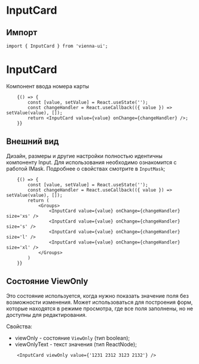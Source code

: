 # InputCard
## Импорт

```
import { InputCard } from 'vienna-ui';
``` 



# InputCard

Компонент ввода номера карты



```
    {() => {
        const [value, setValue] = React.useState('');
        const changeHandler = React.useCallback(({ value }) => setValue(value), []);
        return <InputCard value={value} onChange={changeHandler} />;
    }}
```

## Внешний вид

Дизайн, размеры и другие настройки полностью идентичны компоненту Input. Для использования необходимо ознакомится с работой IMask. Подробнее о свойствах смотрите в `InputMask`;

```
    {() => {
        const [value, setValue] = React.useState('');
        const changeHandler = React.useCallback(({ value }) => setValue(value), []);
        return (
            <Groups>
                <InputCard value={value} onChange={changeHandler} size='xs' />
                <InputCard value={value} onChange={changeHandler} size='s' />
                <InputCard value={value} onChange={changeHandler} size='l' />
                <InputCard value={value} onChange={changeHandler} size='xl' />
            </Groups>
        )
    }}
```

## Состояние ViewOnly

Это состояние используется, когда нужно показать значение поля без возможности изменения.
Может использоваться для построения форм, которые находятся в режиме просмотра, где все поля заполнены, но не доступны для редактирования.

Свойства:

- viewOnly - состояние `ViewOnly` (тип boolean);
- viewOnlyText - текст значения (тип ReactNode);

```
    <InputCard viewOnly value={'1231 2312 3123 2132'} />
```